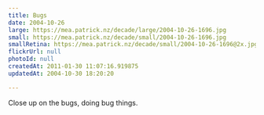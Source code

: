```yaml
---
title: Bugs
date: 2004-10-26
large: https://mea.patrick.nz/decade/large/2004-10-26-1696.jpg
small: https://mea.patrick.nz/decade/small/2004-10-26-1696.jpg
smallRetina: https://mea.patrick.nz/decade/small/2004-10-26-1696@2x.jpg
flickrUrl: null
photoId: null
createdAt: 2011-01-30 11:07:16.919875
updatedAt: 2004-10-30 18:20:20

---
```

Close up on the bugs, doing bug things.
